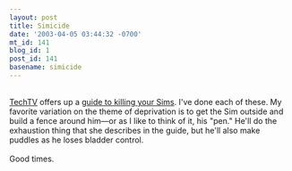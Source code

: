```yaml
---
layout: post
title: Simicide
date: '2003-04-05 03:44:32 -0700'
mt_id: 141
blog_id: 1
post_id: 141
basename: simicide
---
```

<br /><a href="http://www.techtv.com/">TechTV</a> offers up a <a href="http://www.techtv.com/extendedplay/videofeatures/story/0,24330,3420699,00.html">guide to killing your Sims</a>. I've done each of these. My favorite variation on the theme of deprivation is to get the Sim outside and build a fence around him&#x2014;or as I like to think of it, his "pen." He'll do the exhaustion thing that she describes in the guide, but he'll also make puddles as he loses bladder control.<br /><br />Good times.<br /><br /><br />
